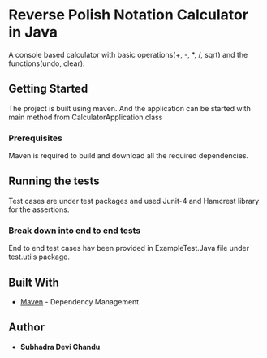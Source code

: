 # Reverse Polish Notation Calculator in Java

A console based calculator with basic operations(+, -, *, /, sqrt) and the functions(undo, clear).

## Getting Started

The project is built using maven. And the application can be started with main method from CalculatorApplication.class

### Prerequisites

Maven is required to build and download all the required dependencies. 

## Running the tests

Test cases are under test packages and used Junit-4 and Hamcrest library for the assertions. 

### Break down into end to end tests

End to end test cases hav been provided in ExampleTest.Java file under test.utils package.


## Built With

* [Maven](https://maven.apache.org/) - Dependency Management

## Author

* **Subhadra Devi Chandu** 
